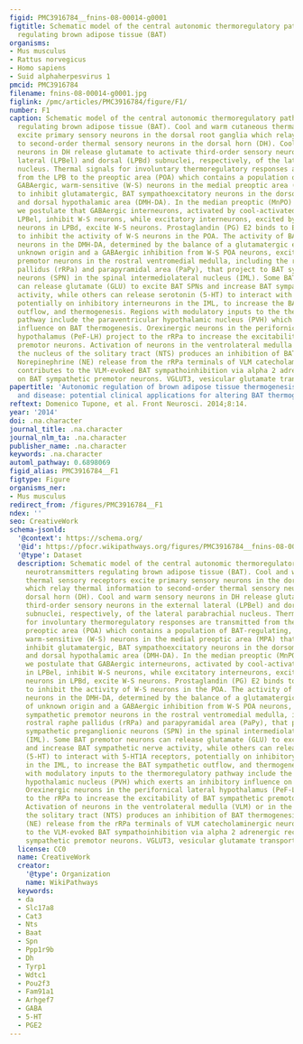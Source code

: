 ```yaml
---
figid: PMC3916784__fnins-08-00014-g0001
figtitle: Schematic model of the central autonomic thermoregulatory pathway and neurotransmitters
  regulating brown adipose tissue (BAT)
organisms:
- Mus musculus
- Rattus norvegicus
- Homo sapiens
- Suid alphaherpesvirus 1
pmcid: PMC3916784
filename: fnins-08-00014-g0001.jpg
figlink: /pmc/articles/PMC3916784/figure/F1/
number: F1
caption: Schematic model of the central autonomic thermoregulatory pathway and neurotransmitters
  regulating brown adipose tissue (BAT). Cool and warm cutaneous thermal sensory receptors
  excite primary sensory neurons in the dorsal root ganglia which relay thermal information
  to second-order thermal sensory neurons in the dorsal horn (DH). Cool and warm sensory
  neurons in DH release glutamate to activate third-order sensory neurons in the external
  lateral (LPBel) and dorsal (LPBd) subnuclei, respectively, of the lateral parabrachial
  nucleus. Thermal signals for involuntary thermoregulatory responses are transmitted
  from the LPB to the preoptic area (POA) which contains a population of BAT-regulating,
  GABAergic, warm-sensitive (W-S) neurons in the medial preoptic area (MPA) that project
  to inhibit glutamatergic, BAT sympathoexcitatory neurons in the dorsomedial hypothalamus
  and dorsal hypothalamic area (DMH-DA). In the median preoptic (MnPO) subnucleus,
  we postulate that GABAergic interneurons, activated by cool-activated neurons in
  LPBel, inhibit W-S neurons, while excitatory interneurons, excited by warm-activated
  neurons in LPBd, excite W-S neurons. Prostaglandin (PG) E2 binds to EP3 receptors
  to inhibit the activity of W-S neurons in the POA. The activity of BAT sympathoexcitatory
  neurons in the DMH-DA, determined by the balance of a glutamatergic excitation of
  unknown origin and a GABAergic inhibition from W-S POA neurons, excites BAT sympathetic
  premotor neurons in the rostral ventromedial medulla, including the rostral raphe
  pallidus (rRPa) and parapyramidal area (PaPy), that project to BAT sympathetic preganglionic
  neurons (SPN) in the spinal intermediolateral nucleus (IML). Some BAT premotor neurons
  can release glutamate (GLU) to excite BAT SPNs and increase BAT sympathetic nerve
  activity, while others can release serotonin (5-HT) to interact with 5-HT1A receptors,
  potentially on inhibitory interneurons in the IML, to increase the BAT sympathetic
  outflow, and thermogenesis. Regions with modulatory inputs to the thermoregulatory
  pathway include the paraventricular hypothalamic nucleus (PVH) which exerts an inhibitory
  influence on BAT thermogenesis. Orexinergic neurons in the perifornical lateral
  hypothalamus (PeF-LH) project to the rRPa to increase the excitability of BAT sympathetic
  premotor neurons. Activation of neurons in the ventrolateral medulla (VLM) or in
  the nucleus of the solitary tract (NTS) produces an inhibition of BAT thermogenesis.
  Norepinephrine (NE) release from the rRPa terminals of VLM catecholaminergic neurons
  contributes to the VLM-evoked BAT sympathoinhibition via alpha 2 adrenergic receptors
  on BAT sympathetic premotor neurons. VGLUT3, vesicular glutamate transporter 3.
papertitle: 'Autonomic regulation of brown adipose tissue thermogenesis in health
  and disease: potential clinical applications for altering BAT thermogenesis.'
reftext: Domenico Tupone, et al. Front Neurosci. 2014;8:14.
year: '2014'
doi: .na.character
journal_title: .na.character
journal_nlm_ta: .na.character
publisher_name: .na.character
keywords: .na.character
automl_pathway: 0.6898069
figid_alias: PMC3916784__F1
figtype: Figure
organisms_ner:
- Mus musculus
redirect_from: /figures/PMC3916784__F1
ndex: ''
seo: CreativeWork
schema-jsonld:
  '@context': https://schema.org/
  '@id': https://pfocr.wikipathways.org/figures/PMC3916784__fnins-08-00014-g0001.html
  '@type': Dataset
  description: Schematic model of the central autonomic thermoregulatory pathway and
    neurotransmitters regulating brown adipose tissue (BAT). Cool and warm cutaneous
    thermal sensory receptors excite primary sensory neurons in the dorsal root ganglia
    which relay thermal information to second-order thermal sensory neurons in the
    dorsal horn (DH). Cool and warm sensory neurons in DH release glutamate to activate
    third-order sensory neurons in the external lateral (LPBel) and dorsal (LPBd)
    subnuclei, respectively, of the lateral parabrachial nucleus. Thermal signals
    for involuntary thermoregulatory responses are transmitted from the LPB to the
    preoptic area (POA) which contains a population of BAT-regulating, GABAergic,
    warm-sensitive (W-S) neurons in the medial preoptic area (MPA) that project to
    inhibit glutamatergic, BAT sympathoexcitatory neurons in the dorsomedial hypothalamus
    and dorsal hypothalamic area (DMH-DA). In the median preoptic (MnPO) subnucleus,
    we postulate that GABAergic interneurons, activated by cool-activated neurons
    in LPBel, inhibit W-S neurons, while excitatory interneurons, excited by warm-activated
    neurons in LPBd, excite W-S neurons. Prostaglandin (PG) E2 binds to EP3 receptors
    to inhibit the activity of W-S neurons in the POA. The activity of BAT sympathoexcitatory
    neurons in the DMH-DA, determined by the balance of a glutamatergic excitation
    of unknown origin and a GABAergic inhibition from W-S POA neurons, excites BAT
    sympathetic premotor neurons in the rostral ventromedial medulla, including the
    rostral raphe pallidus (rRPa) and parapyramidal area (PaPy), that project to BAT
    sympathetic preganglionic neurons (SPN) in the spinal intermediolateral nucleus
    (IML). Some BAT premotor neurons can release glutamate (GLU) to excite BAT SPNs
    and increase BAT sympathetic nerve activity, while others can release serotonin
    (5-HT) to interact with 5-HT1A receptors, potentially on inhibitory interneurons
    in the IML, to increase the BAT sympathetic outflow, and thermogenesis. Regions
    with modulatory inputs to the thermoregulatory pathway include the paraventricular
    hypothalamic nucleus (PVH) which exerts an inhibitory influence on BAT thermogenesis.
    Orexinergic neurons in the perifornical lateral hypothalamus (PeF-LH) project
    to the rRPa to increase the excitability of BAT sympathetic premotor neurons.
    Activation of neurons in the ventrolateral medulla (VLM) or in the nucleus of
    the solitary tract (NTS) produces an inhibition of BAT thermogenesis. Norepinephrine
    (NE) release from the rRPa terminals of VLM catecholaminergic neurons contributes
    to the VLM-evoked BAT sympathoinhibition via alpha 2 adrenergic receptors on BAT
    sympathetic premotor neurons. VGLUT3, vesicular glutamate transporter 3.
  license: CC0
  name: CreativeWork
  creator:
    '@type': Organization
    name: WikiPathways
  keywords:
  - da
  - Slc17a8
  - Cat3
  - Nts
  - Baat
  - Spn
  - Ppp1r9b
  - Dh
  - Tyrp1
  - Wdtc1
  - Pou2f3
  - Fam91a1
  - Arhgef7
  - GABA
  - 5-HT
  - PGE2
---
```

